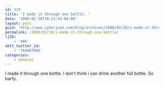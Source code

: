 ```yaml
---
id: 319
title: 'I made it through one bottle. '
date: '2008-02-28T10:21:43-04:00'
layout: post
guid: 'http://www.cyberjunx.com/blog/archives/2008/02/28/i-made-it-through-one-bottle/'
permalink: /2008/02/28/i-made-it-through-one-bottle/
ljID:
    - '486'
aktt_twitter_id:
    - '764467066'
categories:
    - General
---
```


I made it through one bottle. I don’t think i can drink another full bottle. So barfy.